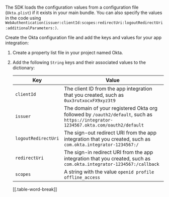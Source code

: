The SDK loads the configuration values from a configuration file (`Okta.plist`) if it exists in your main bundle. You can also specify the values in the code using `WebAuthentication(issuer:clientId:scopes:redirectUri:logoutRedirectUri:additionalParameters:)`.

Create the Okta configuration file and add the keys and values for your app integration:

1. Create a property list file in your project named Okta.
1. Add the following `String` keys and their associated values to the dictionary:

   | Key | Value |
   | --- | ----- |
   | `clientId` | The client ID from the app integration that you created, such as `0ux3rutxocxFX9xyz3t9` |
   | `issuer` | The domain of your registered Okta org followed by `/oauth2/default`, such as `https://integrator-1234567.okta.com/oauth2/default` |
   | `logoutRedirectUri` | The sign-out redirect URI from the app integration that you created, such as `com.okta.integrator-1234567:/` |
   | `redirectUri` | The sign-in redirect URI from the app integration that you created, such as `com.okta.integrator-1234567:/callback` |
   | `scopes` | A string with the value `openid profile offline_access` |
   [[.table-word-break]]
